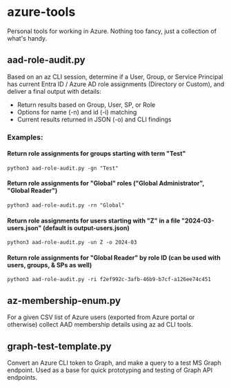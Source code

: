 # azure-tools
Personal tools for working in Azure. Nothing too fancy, just a collection of what's handy.

## aad-role-audit.py
Based on an az CLI session, determine if a User, Group, or Service Principal has current Entra ID / Azure AD role assignments (Directory or Custom), and deliver a final output with details:
- Return results based on Group, User, SP, or Role
- Options for name (-n) and id (-i) matching
- Current results returned in JSON (-o) and CLI findings
### Examples:
#### Return role assignments for groups starting with term "Test"
`python3 aad-role-audit.py -gn "Test"`
#### Return role assignments for "Global" roles ("Global Administrator", "Global Reader")
`python3 aad-role-audit.py -rn "Global"`
#### Return role assignments for users starting with "Z" in a file "2024-03-users.json" (default is output-users.json)
`python3 aad-role-audit.py -un Z -o 2024-03`
#### Return role assignments for "Global Reader" by role ID (can be used with users, groups, & SPs as well)
`python3 aad-role-audit.py -ri f2ef992c-3afb-46b9-b7cf-a126ee74c451`

## az-membership-enum.py
For a given CSV list of Azure users (exported from Azure portal or otherwise) collect AAD membership details using az ad CLI tools.

## graph-test-template.py
Convert an Azure CLI token to Graph, and make a query to a test MS Graph endpoint. Used as a base for quick prototyping and testing of Graph API endpoints.
